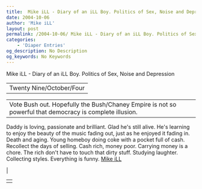 ```yaml
---
title:  Mike iLL - Diary of an iLL Boy. Politics of Sex, Noise and Depression 
date: 2004-10-06
author: 'Mike iLL'
layout: post
permalink: /2004-10-06/ Mike iLL - Diary of an iLL Boy. Politics of Sex, Noise and Depression 
categories:
    - 'Diaper Entries'
og_description: No Description
og_keywords: No Keywords
---
```

<style>
body {
  background-color: ;
  color: ;
}
a {
  color: ;
}
a:active {
  color: ;
}
a:visited {
  color: ;
}
</style>

   Mike iLL - Diary of an iLL Boy. Politics of Sex, Noise and Depression     



|  |
| --- |
| Twenty Nine/October/Four |

  
  



|  |
| --- |
| Vote Bush out. Hopefully the Bush/Chaney Empire is not so powerful that democracy is complete illusion.
Daddy is loving, passionate and brilliant. Glad he's still alive. He's learning to enjoy the beauty of the music fading out, just as he enjoyed it fading in. Death and aging.
Young homeboy doing coke with a pocket full of cash. Recollect the days of selling. Cash rich, money poor. Carrying money is a chore. The rich don't have to touch that dirty stuff.
Studying laughter. Collecting styles.
Everything is funny.
[Mike iLL](mailto:mike@obliteration.com)

 |

   


|  |
| --- |
|   |

   
   
   
   
  

